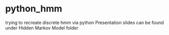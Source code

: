 # python_hmm
trying to recreate discrete hmm via python
Presentation slides can be found under Hidden Markov Model folder
